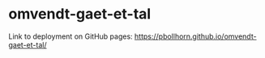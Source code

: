 # omvendt-gaet-et-tal

Link to deployment on GitHub pages: https://pbollhorn.github.io/omvendt-gaet-et-tal/